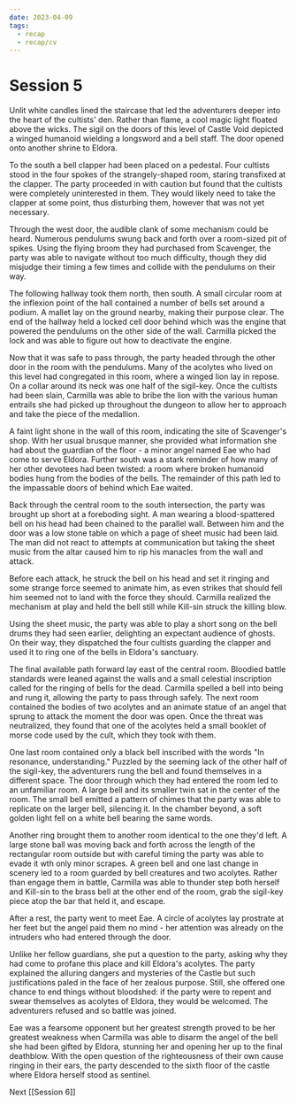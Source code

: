 ```yaml
---
date: 2023-04-09
tags:
  - recap
  - recap/cv
---
```

# Session 5

Unlit white candles lined the staircase that led the adventurers deeper into the heart of the cultists' den. Rather than flame, a cool magic light floated above the wicks. The sigil on the doors of this level of Castle Void depicted a winged humanoid wielding a longsword and a bell staff. The door opened onto another shrine to Eldora.

To the south a bell clapper had been placed on a pedestal. Four cultists stood in the four spokes of the strangely-shaped room, staring transfixed at the clapper. The party proceeded in with caution but found that the cultists were completely uninterested in them. They would likely need to take the clapper at some point, thus disturbing them, however that was not yet necessary.

Through the west door, the audible clank of some mechanism could be heard. Numerous pendulums swung back and forth over a room-sized pit of spikes. Using the flying broom they had purchased from Scavenger, the party was able to navigate without too much difficulty, though they did misjudge their timing a few times and collide with the pendulums on their way.

The following hallway took them north, then south. A small circular room at the inflexion point of the hall contained a number of bells set around a podium. A mallet lay on the ground nearby, making their purpose clear. The end of the hallway held a locked cell door behind which was the engine that powered the pendulums on the other side of the wall. Carmilla picked the lock and was able to figure out how to deactivate the engine.

Now that it was safe to pass through, the party headed through the other door in the room with the pendulums. Many of the acolytes who lived on this level had congregated in this room, where a winged lion lay in repose. On a collar around its neck was one half of the sigil-key. Once the cultists had been slain, Carmilla was able to bribe the lion with the various human entrails she had picked up throughout the dungeon to allow her to approach and take the piece of the medallion.

A faint light shone in the wall of this room, indicating the site of Scavenger's shop.  With her usual brusque manner, she provided what information she had about the guardian of the floor - a minor angel named Eae who had come to serve Eldora. Further south was a stark reminder of how many of her other devotees had been twisted: a room where broken humanoid bodies hung from the bodies of the bells. The remainder of this path led to the impassable doors of behind which Eae waited.

Back through the central room to the south intersection, the party was brought up short at a foreboding sight. A man wearing a blood-spattered bell on his head had been chained to the parallel wall. Between him and the door was a low stone table on which a page of sheet music had been laid. The man did not react to attempts at communication but taking the sheet music from the altar caused him to rip his manacles from the wall and attack.

Before each attack, he struck the bell on his head and set it ringing and some strange force seemed to animate him, as even strikes that should fell him seemed not to land with the force they should. Carmilla realized the mechanism at play and held the bell still while Kill-sin struck the killing blow.

Using the sheet music, the party was able to play a short song on the bell drums they had seen earlier, delighting an expectant audience of ghosts. On their way, they dispatched the four cultists guarding the clapper and used it to ring one of the bells in Eldora's sanctuary.

The final available path forward lay east of the central room. Bloodied battle standards were leaned against the walls and a small celestial inscription called for the ringing of bells for the dead. Carmilla spelled a bell into being and rung it, allowing the party to pass through safely. The next room contained the bodies of two acolytes and an animate statue of an angel that sprung to attack the moment the door was open. Once the threat was neutralized, they found that one of the acolytes held a small booklet of morse code used by the cult, which they took with them.

One last room contained only a black bell inscribed with the words "In resonance, understanding." Puzzled by the seeming lack of the other half of the sigil-key, the adventurers rung the bell and found themselves in a different space. The door through which they had entered the room led to an unfamiliar room. A large bell and its smaller twin sat in the center of the room. The small bell emitted a pattern of chimes that the party was able to replicate on the larger bell, silencing it. In the chamber beyond, a soft golden light fell on a white bell bearing the same words.

Another ring brought them to another room identical to the one they'd left. A large stone ball was moving back and forth across the length of the rectangular room outside but with careful timing the party was able to evade it wth only minor scrapes. A green bell and one last change in scenery led to a room guarded by bell creatures and two acolytes. Rather than engage them in battle, Carmilla was able to thunder step both herself and Kill-sin to the brass bell at the other end of the room, grab the sigil-key piece atop the bar that held it, and escape.

After a rest, the party went to meet Eae. A circle of acolytes lay prostrate at her feet but the angel paid them no mind - her attention was already on the intruders who had entered through the door.

Unlike her fellow guardians, she put a question to the party, asking why they had come to profane this place and kill Eldora's acolytes. The party explained the alluring dangers and mysteries of the Castle but such justifications paled in the face of her zealous purpose. Still, she offered one chance to end things without bloodshed: if the party were to repent and swear themselves as acolytes of Eldora, they would be welcomed. The adventurers refused and so battle was joined.

Eae was a fearsome opponent but her greatest strength proved to be her greatest weakness when Carmilla was able to disarm the angel of the bell she had been gifted by Eldora, stunning her and opening her up to the final deathblow. With the open question of the righteousness of their own cause ringing in their ears, the party descended to the sixth floor of the castle where Eldora herself stood as sentinel.

Next
[[Session 6]]